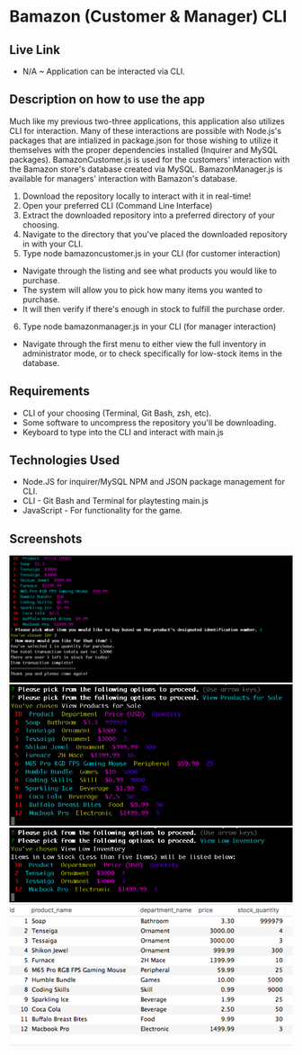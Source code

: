# Bamazon (Customer & Manager) CLI

## Live Link
 - N/A ~ Application can be interacted via CLI.

## Description on how to use the app
Much like my previous two-three applications, this application also utilizes CLI for interaction. Many of these interactions are possible with Node.js's packages that are intialized in package.json for those wishing to utilize it themselves with the proper dependencies installed (Inquirer and MySQL packages). BamazonCustomer.js is used for the customers' interaction with the Bamazon store's database created via MySQL. BamazonManager.js is available for managers' interaction with Bamazon's database. 

1. Download the repository locally to interact with it in real-time!
2. Open your preferred CLI (Command Line Interface)
3. Extract the downloaded repository into a preferred directory of your choosing.
4. Navigate to the directory that you've placed the downloaded repository in with your CLI.
5. Type node bamazoncustomer.js in your CLI (for customer interaction)
- Navigate through the listing and see what products you would like to purchase.
- The system will allow you to pick how many items you wanted to purchase.
- It will then verify if there's enough in stock to fulfill the purchase order.
6. Type node bamazonmanager.js in your CLI (for manager interaction)
- Navigate through the first menu to either view the full inventory in administrator mode, or to check specifically for low-stock items in the database.


## Requirements
- CLI of your choosing (Terminal, Git Bash, zsh, etc).
- Some software to uncompress the repository you'll be downloading.
- Keyboard to type into the CLI and interact with main.js

## Technologies Used
- Node.JS for inquirer/MySQL NPM and JSON package management for CLI.
- CLI - Git Bash and Terminal for playtesting main.js
- JavaScript - For functionality for the game.

## Screenshots
![alt tag](https://raw.githubusercontent.com/karunashi/Bamazon/master/images/CustomerView-1.png)
![alt tag](https://raw.githubusercontent.com/karunashi/Bamazon/master/images/ManagerView-2.png)
![alt tag](https://raw.githubusercontent.com/karunashi/Bamazon/master/images/ManagerView-3.png)
![alt tag](https://raw.githubusercontent.com/karunashi/Bamazon/master/images/MySQL-View-1.png)
